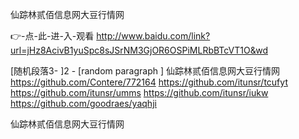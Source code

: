 
仙踪林贰佰信息网大豆行情网




👉-点-此-进-入-观看  http://www.baidu.com/link?url=jHz8AcivB1yuSpc8sJSrNM3GjOR6OSPiMLRbBTcVT1O&wd




[随机段落3-
]2 - [random paragraph
]
仙踪林贰佰信息网大豆行情网 https://github.com/Contere/772164
https://github.com/itunsr/tcufyt
https://github.com/itunsr/umms
https://github.com/itunsr/iukw
https://github.com/goodraes/yaqhji





仙踪林贰佰信息网大豆行情网
